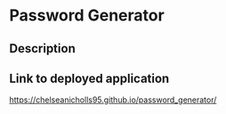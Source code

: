 # Password Generator

## Description

## Link to deployed application

https://chelseanicholls95.github.io/password_generator/
